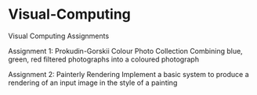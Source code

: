 # Visual-Computing
Visual Computing Assignments

Assignment 1: Prokudin-Gorskii Colour Photo Collection
	Combining blue, green, red filtered photographs into a coloured photograph

Assignment 2: Painterly Rendering
	Implement a basic system to produce a rendering of an input image in the style of a painting 
